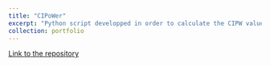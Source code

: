 ```yaml
---
title: "CIPoWer"
excerpt: "Python script developped in order to calculate the CIPW values of different geological samples using their chemical composition <br/><img src='images/310058523-a0c00bc5-f7a5-43a6-b99a-a5abeb2e0663.png'>"
collection: portfolio
---
```


[Link to the repository](https://github.com/lh67000/CIPoWer)
